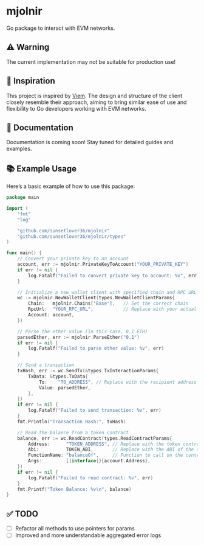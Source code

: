 # mjolnir
Go package to interact with EVM networks.

## ⚠️ Warning
The current implementation may not be suitable for production use!

## 🎨 Inspiration
This project is inspired by [Viem](https://github.com/wevm/viem). The design and structure of the client closely resemble their approach, aiming to bring similar ease of use and flexibility to Go developers working with EVM networks.

## 📖 Documentation
Documentation is coming soon! Stay tuned for detailed guides and examples.

## 📚 Example Usage
Here’s a basic example of how to use this package:

```go
package main

import (
	"fmt"
	"log"

	"github.com/sunsetlover36/mjolnir"
	"github.com/sunsetlover36/mjolnir/types"
)

func main() {
	// Convert your private key to an account
	account, err := mjolnir.PrivateKeyToAccount("YOUR_PRIVATE_KEY")
	if err != nil {
		log.Fatalf("Failed to convert private key to account: %v", err)
	}

	// Initialize a new wallet client with specified chain and RPC URL
	wc := mjolnir.NewWalletClient(types.NewWalletClientParams{
		Chain:   mjolnir.Chains["Base"],   // Set the correct chain
		RpcUrl:  "YOUR_RPC_URL",           // Replace with your actual RPC URL
		Account: account,
	})

	// Parse the ether value (in this case, 0.1 ETH)
	parsedEther, err := mjolnir.ParseEther("0.1")
	if err != nil {
		log.Fatalf("Failed to parse ether value: %v", err)
	}

	// Send a transaction
	txHash, err := wc.SendTx(&types.TxInteractionParams{
		TxData: &types.TxData{
			To:    "TO_ADDRESS", // Replace with the recipient address
			Value: parsedEther,
		},
	})
	if err != nil {
		log.Fatalf("Failed to send transaction: %v", err)
	}
	fmt.Println("Transaction Hash:", txHash)

	// Read the balance from a token contract
	balance, err := wc.ReadContract(types.ReadContractParams{
		Address:      "TOKEN_ADDRESS", // Replace with the token contract address
		Abi:          TOKEN_ABI,       // Replace with the ABI of the token contract
		FunctionName: "balanceOf",     // Function to call on the contract
		Args:         []interface{}{account.Address},
	})
	if err != nil {
		log.Fatalf("Failed to read contract: %v", err)
	}
	fmt.Printf("Token Balance: %v\n", balance)
}
```

## ✅ TODO
- [ ] Refactor all methods to use pointers for params
- [ ] Improved and more understandable aggregated error logs
